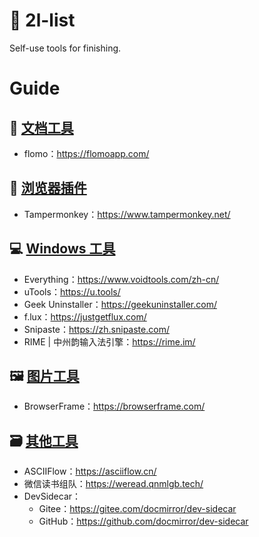 # 🧰 2l-list

Self-use tools for finishing.

# Guide

## 📃 [文档工具](https://github.com/waringhu/2l-list/blob/main/posts/documentation-tool.md)

- flomo：https://flomoapp.com/

## 🧩 [浏览器插件](https://github.com/waringhu/2l-list/blob/main/posts/browser-plugin.md)

- Tampermonkey：https://www.tampermonkey.net/

## 💻 [Windows 工具](https://github.com/waringhu/2l-list/blob/main/posts/windows-tool.md)

- Everything：https://www.voidtools.com/zh-cn/
- uTools：https://u.tools/
- Geek Uninstaller：https://geekuninstaller.com/
- f.lux：https://justgetflux.com/
- Snipaste：https://zh.snipaste.com/
- RIME | 中州韵输入法引擎：https://rime.im/

## 🖼 [图片工具](https://github.com/waringhu/2l-list/blob/main/posts/image-tool.md)

- BrowserFrame：https://browserframe.com/

## 🗃 [其他工具](https://github.com/waringhu/2l-list/blob/main/posts/other-tool.md)

- ASCIIFlow：https://asciiflow.cn/
- 微信读书组队：https://weread.qnmlgb.tech/
- DevSidecar：
	- Gitee：https://gitee.com/docmirror/dev-sidecar
	- GitHub：https://github.com/docmirror/dev-sidecar